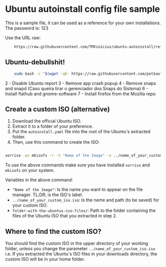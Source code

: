 # Ubuntu autoinstall config file sample

This is a sample file, it can be used as a reference for your own installations.
The password is: 123

Use the URL raw: 
```bash
    https://raw.githubusercontent.com/TMVinicius/ubuntu-autoinstall/refs/heads/main/autoinstall.yaml
```

## Ubuntu-debullshit!

```bash
    sudo bash -c "$(wget -qO- https://raw.githubusercontent.com/polkaulfield/ubuntu-debullshit/main/ubuntu-debullshit.sh)"
```

2 - Disable Ubuntu report
3 - Remove app crash popup
4 - Remove snaps and snapd (Caso queira tirar o gerenciador dos Snaps do Sistema)
6 - Install flathub and gnome-software 
7 - Install firefox from the Mozilla repo

## Create a custom ISO (alternative)

1. Download the official Ubuntu ISO.
2. Extract it to a folder of your preference.
3. Put the `autoinstall.yaml` file into the root of the Ubuntu's extracted folder.
4. Then, use this command to create the ISO:

```bash

xorriso -as mkisofs -r -V "Name of the Image" -o ../name_of_your_custom_iso.iso -J -l -b boot/grub/i386-pc/eltorito.img -c boot.catalog -no-emul-boot -boot-load-size 4 -boot-info-table folder-with-the-ubuntus-iso-files/
```

To use the above commands make sure you have installed `xorriso` and `mkisofs` on your system.

Variables in the above command:

- `"Name of the Image"`: Is the name you want to appear on the file manager. TL;DR; is the ISO's label.
- `../name_of_your_custom_iso.iso`: Is the name and path (to be saved) for your custom ISO.
- `folder-with-the-ubuntus-iso-files/`: Path to the folder containing the files of the Ubuntu ISO that you extracted in step 2.

## Where to find the custom ISO?

You should find the custom ISO in the upper directory of your working folder, unless you change the parameter `../name_of_your_custom_iso.iso`
i.e. If you extracted the Ubuntu's ISO files in your downloads directory, the custom ISO will be in your home folder.

